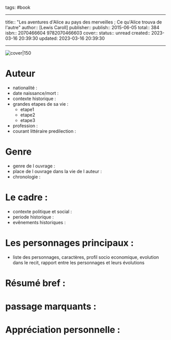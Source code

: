 tags: #book

---

title:: "Les aventures d'Alice au pays des merveilles ; Ce qu'Alice trouva de l'autre"
author:: [Lewis Caroll]
publisher:: 
publish:: 2015-06-05
total:: 384
isbn:: 2070466604 9782070466603
cover:: 
status:: unread
created:: 2023-03-16 20:39:30
updated: 2023-03-16 20:39:30

---

![cover|150]()

# Auteur

- nationalité : 
- date naissance/mort :
- contexte historique :
- grandes etapes de sa vie :
	- etape1
	- etape2
	- etape3
- profession :
- courant littéraire predilection : 

# Genre 
- genre de l ouvrage :
- place de l ouvrage dans la vie de l auteur :
- chronologie : 

# Le cadre :
- contexte politique et social :
- periode historique :
- evênements historiques :


# Les personnages principaux :

- liste des personnages, caractères, profil socio economique, evolution dans le recit, rapport entre les personnages et leurs évolutions

# Résumé bref :



# passage marquants :



# Appréciation personnelle :